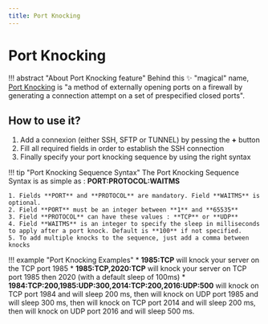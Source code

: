 ```yaml
---
title: Port Knocking
---
```

# Port Knocking
!!! abstract "About Port Knocking feature"
    Behind this :sparkles: "magical" name, [Port Knocking](https://en.wikipedia.org/wiki/Port_knocking) is "a method of externally opening ports on a firewall by generating a connection attempt on a set of prespecified closed ports".

## How to use it?
1. Add a connexion (either SSH, SFTP or TUNNEL) by pessing the **+** button
2. Fill all required fields in order to establish the SSH connection
3. Finally specify your port knocking sequence by using the right syntax

!!! tip "Port Knocking Sequence Syntax"
    The Port Knocking Sequence Syntax is as simple as : **PORT:PROTOCOL:WAITMS**

    1. Fields **PORT** and **PROTOCOL** are mandatory. Field **WAITMS** is optional.
    2. Field **PORT** must be an integer between **1** and **65535**
    3. Field **PROTOCOL** can have these values : **TCP** or **UDP**
    4. Field **WAITMS** is an integer to specify the sleep in milliseconds to apply after a port knock. Default is **100** if not specified.
    5. To add multiple knocks to the sequence, just add a comma between knocks

!!! example "Port Knocking Examples"
    * **1985:TCP** will knock your server on the TCP port 1985
    * **1985:TCP,2020:TCP** will knock your server on TCP port 1985 then 2020 (with a default sleep of 100ms)
    * **1984:TCP:200,1985:UDP:300,2014:TCP:200,2016:UDP:500** will knock on TCP port 1984 and will sleep 200 ms, then will knock on UDP port 1985 and will sleep 300 ms, then will knock on TCP port 2014 and will sleep 200 ms, then will knock on UDP port 2016 and will sleep 500 ms.